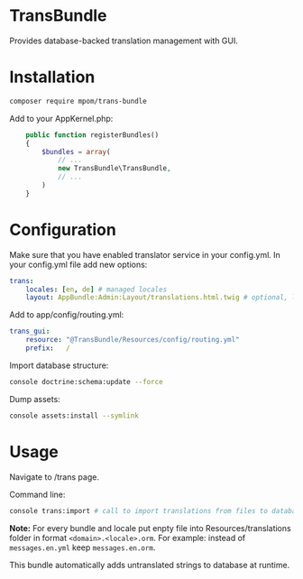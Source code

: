 # TransBundle
Provides database-backed translation management with GUI.

# Installation

```bash
composer require mpom/trans-bundle
```

Add to your AppKernel.php:
```php
    public function registerBundles()
    {
        $bundles = array(
            // ...
            new TransBundle\TransBundle,
            // ...
        )
    }
```

# Configuration
Make sure that you have enabled translator service in your config.yml.
In your config.yml file add new options:
```yml
trans:
    locales: [en, de] # managed locales
    layout: AppBundle:Admin:Layout/translations.html.twig # optional, layout file
```

Add to app/config/routing.yml:
```yml
trans_gui:
    resource: "@TransBundle/Resources/config/routing.yml"
    prefix:   /
```

Import database structure:
```bash
console doctrine:schema:update --force
```

Dump assets:
```bash
console assets:install --symlink
```

# Usage
Navigate to /trans page.

Command line:
```bash
console trans:import # call to import translations from files to database
```

**Note:**
For every bundle and locale put enpty file into Resources/translations folder in format `<domain>.<locale>.orm`.
For example: instead of `messages.en.yml` keep `messages.en.orm`.

This bundle automatically adds untranslated strings to database at runtime.
